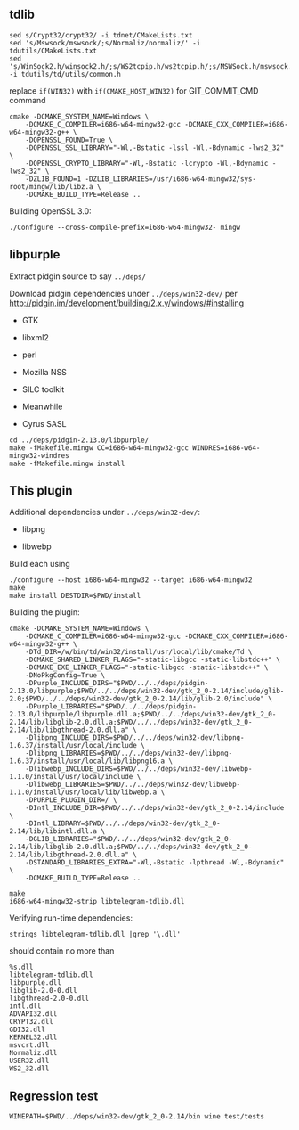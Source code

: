 ## tdlib

```
sed s/Crypt32/crypt32/ -i tdnet/CMakeLists.txt
sed 's/Mswsock/mswsock/;s/Normaliz/normaliz/' -i tdutils/CMakeLists.txt
sed 's/WinSock2.h/winsock2.h/;s/WS2tcpip.h/ws2tcpip.h/;s/MSWSock.h/mswsock.h/;s/Windows.h/windows.h/' -i tdutils/td/utils/common.h
```

replace `if(WIN32)` with `if(CMAKE_HOST_WIN32)` for GIT_COMMIT_CMD command

```
cmake -DCMAKE_SYSTEM_NAME=Windows \
    -DCMAKE_C_COMPILER=i686-w64-mingw32-gcc -DCMAKE_CXX_COMPILER=i686-w64-mingw32-g++ \
    -DOPENSSL_FOUND=True \
    -DOPENSSL_SSL_LIBRARY="-Wl,-Bstatic -lssl -Wl,-Bdynamic -lws2_32" \
    -DOPENSSL_CRYPTO_LIBRARY="-Wl,-Bstatic -lcrypto -Wl,-Bdynamic -lws2_32" \
    -DZLIB_FOUND=1 -DZLIB_LIBRARIES=/usr/i686-w64-mingw32/sys-root/mingw/lib/libz.a \
    -DCMAKE_BUILD_TYPE=Release ..
```

Building OpenSSL 3.0:

```
./Configure --cross-compile-prefix=i686-w64-mingw32- mingw
```

## libpurple

Extract pidgin source to say `../deps/`

Download pidgin dependencies under `../deps/win32-dev/` per http://pidgin.im/development/building/2.x.y/windows/#installing

* GTK

* libxml2

* perl

* Mozilla NSS

* SILC toolkit

* Meanwhile

* Cyrus SASL

```
cd ../deps/pidgin-2.13.0/libpurple/
make -fMakefile.mingw CC=i686-w64-mingw32-gcc WINDRES=i686-w64-mingw32-windres
make -fMakefile.mingw install
```

## This plugin

Additional dependencies under `../deps/win32-dev/`:

* libpng

* libwebp

Build each using
```
./configure --host i686-w64-mingw32 --target i686-w64-mingw32
make
make install DESTDIR=$PWD/install
```

Building the plugin:

```
cmake -DCMAKE_SYSTEM_NAME=Windows \
    -DCMAKE_C_COMPILER=i686-w64-mingw32-gcc -DCMAKE_CXX_COMPILER=i686-w64-mingw32-g++ \
    -DTd_DIR=/w/bin/td/win32/install/usr/local/lib/cmake/Td \
    -DCMAKE_SHARED_LINKER_FLAGS="-static-libgcc -static-libstdc++" \
    -DCMAKE_EXE_LINKER_FLAGS="-static-libgcc -static-libstdc++" \
    -DNoPkgConfig=True \
    -DPurple_INCLUDE_DIRS="$PWD/../../deps/pidgin-2.13.0/libpurple;$PWD/../../deps/win32-dev/gtk_2_0-2.14/include/glib-2.0;$PWD/../../deps/win32-dev/gtk_2_0-2.14/lib/glib-2.0/include" \
    -DPurple_LIBRARIES="$PWD/../../deps/pidgin-2.13.0/libpurple/libpurple.dll.a;$PWD/../../deps/win32-dev/gtk_2_0-2.14/lib/libglib-2.0.dll.a;$PWD/../../deps/win32-dev/gtk_2_0-2.14/lib/libgthread-2.0.dll.a" \
    -Dlibpng_INCLUDE_DIRS=$PWD/../../deps/win32-dev/libpng-1.6.37/install/usr/local/include \
    -Dlibpng_LIBRARIES=$PWD/../../deps/win32-dev/libpng-1.6.37/install/usr/local/lib/libpng16.a \
    -Dlibwebp_INCLUDE_DIRS=$PWD/../../deps/win32-dev/libwebp-1.1.0/install/usr/local/include \
    -Dlibwebp_LIBRARIES=$PWD/../../deps/win32-dev/libwebp-1.1.0/install/usr/local/lib/libwebp.a \
    -DPURPLE_PLUGIN_DIR=/ \
    -DIntl_INCLUDE_DIR=$PWD/../../deps/win32-dev/gtk_2_0-2.14/include \
    -DIntl_LIBRARY=$PWD/../../deps/win32-dev/gtk_2_0-2.14/lib/libintl.dll.a \
    -DGLIB_LIBRARIES="$PWD/../../deps/win32-dev/gtk_2_0-2.14/lib/libglib-2.0.dll.a;$PWD/../../deps/win32-dev/gtk_2_0-2.14/lib/libgthread-2.0.dll.a" \
    -DSTANDARD_LIBRARIES_EXTRA="-Wl,-Bstatic -lpthread -Wl,-Bdynamic" \
    -DCMAKE_BUILD_TYPE=Release ..

make
i686-w64-mingw32-strip libtelegram-tdlib.dll
```

Verifying run-time dependencies:

```
strings libtelegram-tdlib.dll |grep '\.dll'
```

should contain no more than

```
%s.dll
libtelegram-tdlib.dll
libpurple.dll
libglib-2.0-0.dll
libgthread-2.0-0.dll
intl.dll
ADVAPI32.dll
CRYPT32.dll
GDI32.dll
KERNEL32.dll
msvcrt.dll
Normaliz.dll
USER32.dll
WS2_32.dll
```

## Regression test

```
WINEPATH=$PWD/../deps/win32-dev/gtk_2_0-2.14/bin wine test/tests
```
